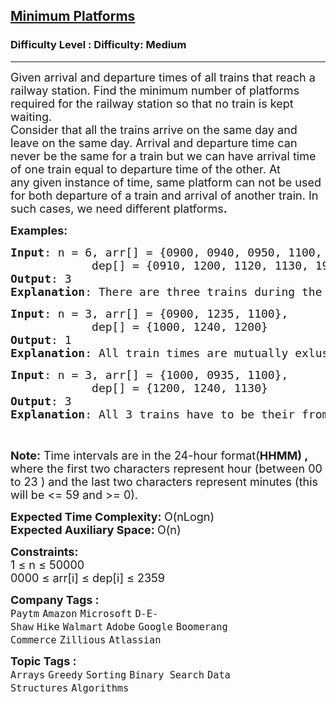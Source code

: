 <h2><a href="https://www.geeksforgeeks.org/problems/minimum-platforms-1587115620/1?page=2&sortBy=submissions">Minimum Platforms</a></h2><h3>Difficulty Level : Difficulty: Medium</h3><hr><div class="problems_problem_content__Xm_eO"><p><span style="font-size: 18px;">Given arrival and departure times of all trains that reach a railway station. Find the minimum number of platforms required for the railway station so that no train is kept waiting.<br>Consider that all the trains arrive on the same day and leave on the same day. Arrival and departure time can never&nbsp;be the same for a train&nbsp;but we can have arrival time of one train equal to departure time of the other.&nbsp;At any&nbsp;given instance of time, same platform can not be used for both departure of a train and arrival of another train.&nbsp;In such cases,&nbsp;we need different platforms<strong>.</strong></span></p>
<p><span style="font-size: 18px;"><strong>Examples:</strong></span></p>
<pre><span style="font-size: 18px;"><strong>Input</strong>: n = 6, arr[] = {0900, 0940, 0950, 1100, 1500, 1800}, <br>            dep[] = {0910, 1200, 1120, 1130, 1900, 2000}
<strong>Output</strong>: 3
<strong>Explanation</strong>: There are three trains during the time 0940 to 1200. So we need minimum 3 platforms.</span></pre>
<pre><span style="font-size: 18px;"><strong>Input</strong>: n = 3, arr[] = {0900, </span><span style="font-size: 18px;">1235, </span><span style="font-size: 18px;">1100}, <br>            dep[] = {1000, </span><span style="font-size: 18px;">1240, </span><span style="font-size: 18px;">1200}
<strong>Output</strong>: 1
<strong>Explanation</strong>: All train times are mutually exlusive. So we need only one platform</span>
</pre>
<pre><span style="font-size: 18px;"><strong>Input</strong>: n = 3, arr[] = {1000, 09</span><span style="font-size: 18px;">35, </span><span style="font-size: 18px;">1100}, <br>            dep[] = {1200, </span><span style="font-size: 18px;">1240, </span><span style="font-size: 18px;">1130}
<strong>Output</strong>: 3
<strong>Explanation</strong>: All 3 trains have to be their from 11:00 to 11:30</span></pre>
<p>&nbsp;</p>
<p><span style="font-size: 18px;"><strong>Note:</strong> Time intervals are in the 24-hour format(<strong>HHMM) ,</strong> where the first two characters represent hour (between 00 to 23 ) and the last two characters represent minutes (this will be &lt;= 59 and &gt;= 0).</span></p>
<p><span style="font-size: 18px;"><strong>Expected Time Complexity:&nbsp;</strong>O(nLogn)<br><strong>Expected Auxiliary Space:&nbsp;</strong>O(n)</span></p>
<p><span style="font-size: 18px;"><strong>Constraints:</strong><br>1 ≤ n ≤ 50000<br>0000 ≤ arr[i] ≤ dep[i] ≤ 2359</span></p></div><p><span style=font-size:18px><strong>Company Tags : </strong><br><code>Paytm</code>&nbsp;<code>Amazon</code>&nbsp;<code>Microsoft</code>&nbsp;<code>D-E-Shaw</code>&nbsp;<code>Hike</code>&nbsp;<code>Walmart</code>&nbsp;<code>Adobe</code>&nbsp;<code>Google</code>&nbsp;<code>Boomerang Commerce</code>&nbsp;<code>Zillious</code>&nbsp;<code>Atlassian</code>&nbsp;<br><p><span style=font-size:18px><strong>Topic Tags : </strong><br><code>Arrays</code>&nbsp;<code>Greedy</code>&nbsp;<code>Sorting</code>&nbsp;<code>Binary Search</code>&nbsp;<code>Data Structures</code>&nbsp;<code>Algorithms</code>&nbsp;